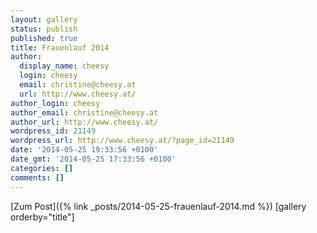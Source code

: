 ```yaml
---
layout: gallery
status: publish
published: true
title: Frauenlauf 2014
author:
  display_name: cheesy
  login: cheesy
  email: christine@cheesy.at
  url: http://www.cheesy.at/
author_login: cheesy
author_email: christine@cheesy.at
author_url: http://www.cheesy.at/
wordpress_id: 21149
wordpress_url: http://www.cheesy.at/?page_id=21149
date: '2014-05-25 19:33:56 +0100'
date_gmt: '2014-05-25 17:33:56 +0100'
categories: []
comments: []
---
```


[Zum Post]({% link _posts/2014-05-25-frauenlauf-2014.md %})
[gallery orderby="title"]
